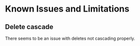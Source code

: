 # Known Issues and Limitations #

## Delete cascade ##

There seems to be an issue with deletes not cascading properly.
